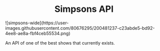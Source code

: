 <h1 align="center"> Simpsons API </h1>
![simpsons-wide](https://user-images.githubusercontent.com/80676295/200481237-c23abde5-bd92-4ee8-ae8a-fbf4ceb55534.png)



An API of one of the best shows that currently exists.

